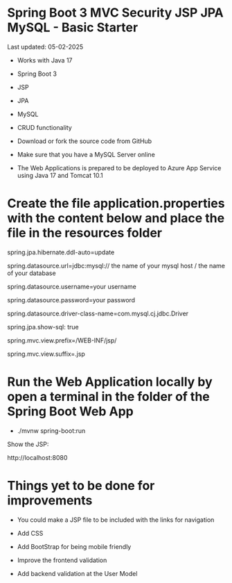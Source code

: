   # Spring Boot 3 MVC Security JSP JPA MySQL - Basic Starter

Last updated: 05-02-2025

- Works with Java 17

- Spring Boot 3

- JSP

- JPA

- MySQL

- CRUD functionality

- Download or fork the source code from GitHub

- Make sure that you have a MySQL Server online

- The Web Applications is prepared to be deployed to Azure App Service using Java 17 and Tomcat 10.1

# Create the file application.properties with the content below and place the file in the resources folder

spring.jpa.hibernate.ddl-auto=update

spring.datasource.url=jdbc:mysql:// the name of your mysql host / the name of your database

spring.datasource.username=your username 

spring.datasource.password=your password

spring.datasource.driver-class-name=com.mysql.cj.jdbc.Driver

spring.jpa.show-sql: true

spring.mvc.view.prefix=/WEB-INF/jsp/

spring.mvc.view.suffix=.jsp

# Run the Web Application locally by open a terminal in the folder of the Spring Boot Web App

- ./mvnw spring-boot:run 

Show the JSP:

http://localhost:8080

# Things yet to be done for improvements

- You could make a JSP file to be included with the links for navigation

- Add CSS

- Add BootStrap for being mobile friendly

- Improve the frontend validation

- Add backend validation at the User Model

